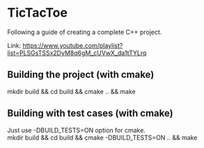 # TicTacToe
Following a guide of creating a complete C++ project.

Link: https://www.youtube.com/playlist?list=PLSGsTSSx2DyM8q6gM_cUVwX_da1tTYLrq

## Building the project (with cmake)
mkdir build && cd build && cmake .. && make

## Building with test cases (with cmake)
Just use -DBUILD_TESTS=ON option for cmake.  
mkdir build && cd build && cmake -DBUILD_TESTS=ON .. && make
